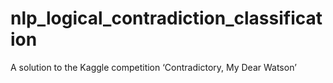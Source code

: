 # nlp_logical_contradiction_classification
A solution to the Kaggle competition ‘Contradictory, My Dear Watson’
